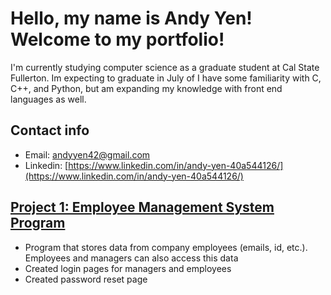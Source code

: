 # Hello, my name is Andy Yen! Welcome to my portfolio!

I'm currently studying computer science as a graduate student at Cal State Fullerton. Im expecting to graduate in July of I have some familiarity with C, C++, and Python, but
am expanding my knowledge with front end languages as well. 

## Contact info
- Email: andyyen42@gmail.com
- Linkedin: [https://www.linkedin.com/in/andy-yen-40a544126/](https://www.linkedin.com/in/andy-yen-40a544126/)


## [Project 1: Employee Management System Program](https://github.com/marklanglo/CPSC362GroupEProject)
- Program that stores data from company employees (emails, id, etc.). Employees and managers can also access this data
- Created login pages for managers and employees
- Created password reset page
